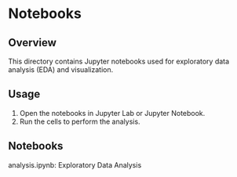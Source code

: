 # Notebooks

## Overview
This directory contains Jupyter notebooks used for exploratory data analysis (EDA) and visualization.

## Usage
1. Open the notebooks in Jupyter Lab or Jupyter Notebook.
2. Run the cells to perform the analysis.

## Notebooks
 analysis.ipynb: Exploratory Data Analysis
